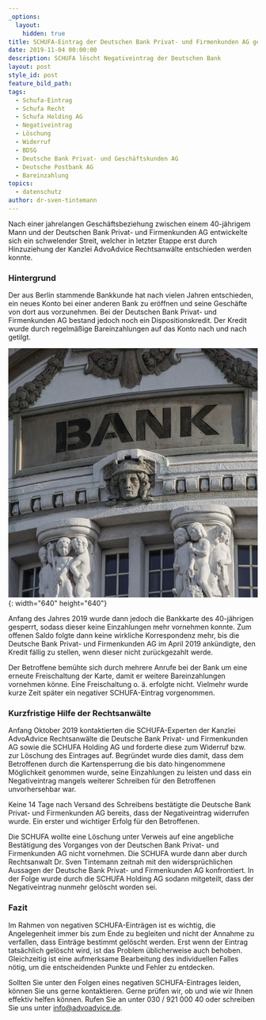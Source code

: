 ```yaml
---
_options:
  layout:
    hidden: true
title: SCHUFA-Eintrag der Deutschen Bank Privat- und Firmenkunden AG gelöscht
date: 2019-11-04 00:00:00
description: SCHUFA löscht Negativeintrag der Deutschen Bank
layout: post
style_id: post
feature_bild_path:
tags:
  - Schufa-Eintrag
  - Schufa Recht
  - Schufa Holding AG
  - Negativeintrag
  - Löschung
  - Widerruf
  - BDSG
  - Deutsche Bank Privat- und Geschäftskunden AG
  - Deutsche Postbank AG
  - Bareinzahlung
topics:
  - datenschutz
author: dr-sven-tintemann
---
```


Nach einer jahrelangen Gesch&auml;ftsbeziehung zwischen einem 40-j&auml;hrigem Mann und der Deutschen Bank Privat- und Firmenkunden AG entwickelte sich ein schwelender Streit, welcher in letzter Etappe erst durch Hinzuziehung der Kanzlei AdvoAdvice Rechtsanw&auml;lte entschieden werden konnte.

### Hintergrund

Der aus Berlin stammende Bankkunde hat nach vielen Jahren entschieden, ein neues Konto bei einer anderen Bank zu eröffnen und seine Gesch&auml;fte von dort aus vorzunehmen. Bei der Deutschen Bank Privat- und Firmenkunden AG bestand jedoch noch ein Dispositionskredit. Der Kredit wurde durch regelm&auml;&szlig;ige Bareinzahlungen auf das Konto nach und nach getilgt.

![](/uploads/bank-2907728-640-2.jpg){: width="640" height="640"}

Anfang des Jahres 2019 wurde dann jedoch die Bankkarte des 40-j&auml;hrigen gesperrt, sodass dieser keine Einzahlungen mehr vornehmen konnte. Zum offenen Saldo folgte dann keine wirkliche Korrespondenz mehr, bis die Deutsche Bank Privat- und Firmenkunden AG im April 2019 ank&uuml;ndigte, den Kredit f&auml;llig zu stellen, wenn dieser nicht zur&uuml;ckgezahlt werde.

Der Betroffene bem&uuml;hte sich durch mehrere Anrufe bei der Bank um eine erneute Freischaltung der Karte, damit er weitere Bareinzahlungen vornehmen könne. Eine Freischaltung o. &auml;. erfolgte nicht. Vielmehr wurde kurze Zeit sp&auml;ter ein negativer SCHUFA-Eintrag vorgenommen.

### Kurzfristige Hilfe der Rechtsanw&auml;lte

Anfang Oktober 2019 kontaktierten die SCHUFA-Experten der Kanzlei AdvoAdvice Rechtsanw&auml;lte die Deutsche Bank Privat- und Firmenkunden AG sowie die SCHUFA Holding AG und forderte diese zum Widerruf bzw. zur Löschung des Eintrages auf. Begr&uuml;ndet wurde dies damit, dass dem Betroffenen durch die Kartensperrung die bis dato hingenommene Möglichkeit genommen wurde, seine Einzahlungen zu leisten und dass ein Negativeintrag mangels weiterer Schreiben f&uuml;r den Betroffenen unvorhersehbar war.

Keine 14 Tage nach Versand des Schreibens best&auml;tigte die Deutsche Bank Privat- und Firmenkunden AG bereits, dass der Negativeintrag widerrufen wurde. Ein erster und wichtiger Erfolg f&uuml;r den Betroffenen.&nbsp;

Die SCHUFA wollte eine Löschung unter Verweis auf eine angebliche Best&auml;tigung des Vorganges von der Deutschen Bank Privat- und Firmenkunden AG nicht vornehmen. Die SCHUFA wurde dann aber durch Rechtsanwalt Dr. Sven Tintemann zeitnah mit den widerspr&uuml;chlichen Aussagen der Deutsche Bank Privat- und Firmenkunden AG konfrontiert. In der Folge wurde durch die SCHUFA Holding AG sodann mitgeteilt, dass der Negativeintrag nunmehr gelöscht worden sei.

### Fazit

Im Rahmen von negativen SCHUFA-Eintr&auml;gen ist es wichtig, die Angelegenheit immer bis zum Ende zu begleiten und nicht der Annahme zu verfallen, dass Eintr&auml;ge bestimmt gelöscht werden. Erst wenn der Eintrag tats&auml;chlich gelöscht wird, ist das Problem &uuml;blicherweise auch behoben. Gleichzeitig ist eine aufmerksame Bearbeitung des individuellen Falles nötig, um die entscheidenden Punkte und Fehler zu entdecken.

Sollten Sie unter den Folgen eines negativen SCHUFA-Eintrages leiden, können Sie uns gerne kontaktieren. Gerne pr&uuml;fen wir, ob und wie wir Ihnen effektiv helfen können. Rufen Sie an unter 030 / 921 000 40 oder schreiben Sie uns unter info@advoadvice.de.